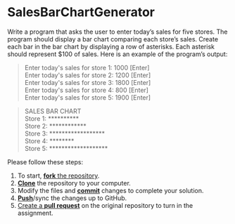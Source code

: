 # SalesBarChartGenerator
Write a program that asks the user to enter today’s sales for five stores. The program should display a bar chart comparing each store’s sales. Create each bar in the bar chart by displaying a row of asterisks. Each asterisk should represent $100 of sales. Here is an example of the program’s output:

>Enter today's sales for store 1: 1000 [Enter]<br>
Enter today's sales for store 2: 1200 [Enter]<br>
Enter today's sales for store 3: 1800 [Enter]<br>
Enter today's sales for store 4: 800 [Enter]<br>
Enter today's sales for store 5: 1900 [Enter]<br>

>SALES BAR CHART<br>
Store 1: **********<br>
Store 2: ************<br>
Store 3: ******************<br>
Store 4: ********<br>
Store 5: *******************<br>

Please follow these steps:

1. To start, [**fork** the repository][forking].
1. [**Clone**][ref-clone] the repository to your computer.
1. Modify the files and [**commit**][ref-commit] changes to complete your solution.
1. [**Push**][ref-push]/sync the changes up to GitHub.
1. [Create a **pull request**][pull-request] on the original repository to turn in the assignment.

<!-- Links -->
[create-repo]: https://help.github.com/articles/create-a-repo
[private-repos]: /guide/private_repos
[add-to-team-action]: https://github.com/education/teachers_pet/#giving-others-access
[teachers-pet]: https://github.com/education/teachers_pet
[help-add-to-team]: https://help.github.com/articles/adding-organization-members-to-a-team
[help-access-control]: https://help.github.com/articles/what-are-the-different-access-permissions#organization-accounts
[forking]: https://guides.github.com/activities/forking/
[ref-clone]: http://gitref.org/creating/#clone
[ref-commit]: http://gitref.org/basic/#commit
[ref-push]: http://gitref.org/remotes/#push
[pull-request]: https://help.github.com/articles/creating-a-pull-request
[raw]: https://raw.githubusercontent.com/education/guide/master/docs/forks.md
